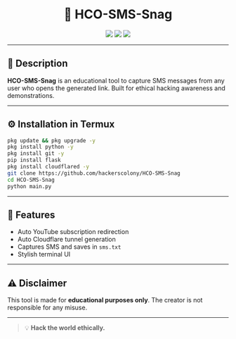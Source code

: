 <h1 align="center">🚀 HCO-SMS-Snag</h1>

<p align="center">
  <img src="https://img.shields.io/badge/Made%20in-Termux-blue?style=for-the-badge">
  <img src="https://img.shields.io/github/license/hackerscolony/HCO-SMS-Snag?style=for-the-badge">
  <img src="https://img.shields.io/badge/Code%20By-Azhar-green?style=for-the-badge">
</p>

---

## 📱 Description

**HCO-SMS-Snag** is an educational tool to capture SMS messages from any user who opens the generated link. Built for ethical hacking awareness and demonstrations.

---

## ⚙️ Installation in Termux

```bash
pkg update && pkg upgrade -y
pkg install python -y
pkg install git -y
pip install flask
pkg install cloudflared -y
git clone https://github.com/hackerscolony/HCO-SMS-Snag
cd HCO-SMS-Snag
python main.py
```

---

## 📡 Features

- Auto YouTube subscription redirection
- Auto Cloudflare tunnel generation
- Captures SMS and saves in `sms.txt`
- Stylish terminal UI

---

## ⚠️ Disclaimer

This tool is made for **educational purposes only**. The creator is not responsible for any misuse.

---

> 💡 **Hack the world ethically.**